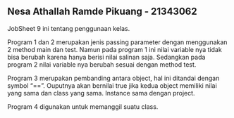 ## Nesa Athallah Ramde Pikuang - 21343062
JobSheet 9 ini tentang penggunaan kelas.

Program 1 dan 2 merupakan jenis passing parameter dengan menggunakan 2 method main dan test. Namun pada program 1 ini nilai variable nya tidak bisa berubah karena hanya berisi nilai salinan saja. Sedangkan pada program 2 nilai variable nya berubah sesuai dengan method test.

Program 3 merupakan pembanding antara object, hal ini ditandai dengan symbol “==”. Ouputnya akan bernilai true jika kedua object memiliki nilai yang sama dan class yang sama. Instance sama dengan project.

Program 4 digunakan untuk memanggil suatu class.
